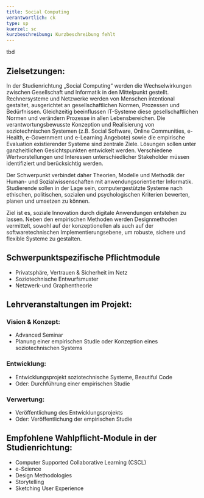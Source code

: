 ```yaml
---
title: Social Computing
verantwortlich: ck
type: sp
kuerzel: sc
kurzbeschreibung: Kurzbeschreibung fehlt
---
```


tbd

## Zielsetzungen:

In der Studienrichtung „Social Computing“ werden die Wechselwirkungen zwischen Gesellschaft und Informatik in den Mittelpunkt gestellt. Rechnersysteme und Netzwerke werden von Menschen intentional gestaltet, ausgerichtet an gesellschaftlichen Normen, Prozessen und Bedürfnissen. Gleichzeitig beeinflussen IT-Systeme diese gesellschaftlichen Normen und verändern Prozesse in allen Lebensbereichen. Die verantwortungsbewusste Konzeption und Realisierung von soziotechnischen Systemen (z.B. Social Software, Online Communities, e-Health, e-Government und e-Learning Angebote) sowie die empirische Evaluation existierender Systeme sind zentrale Ziele. Lösungen sollen unter ganzheitlichen Gesichtspunkten entwickelt werden. Verschiedene Wertvorstellungen und Interessen unterschiedlicher Stakeholder müssen identifiziert und berücksichtig werden. 

Der Schwerpunkt verbindet daher Theorien, Modelle und Methodik der Human- und Sozialwissenschaften mit anwendungsorientierter Informatik. Studierende sollen in der Lage sein, computergestützte Systeme nach ethischen, politischen, sozialen und psychologischen Kriterien bewerten, planen und umsetzen zu können. 

Ziel ist es, soziale Innovation durch digitale Anwendungen entstehen zu lassen. Neben den empirischen Methoden werden Designmethoden vermittelt, sowohl auf der konzeptionellen als auch auf der softwaretechnischen Implementierungsebene, um robuste, sichere und flexible Systeme zu gestalten. 



## Schwerpunktspezifische Pflichtmodule
<!-- MW: 3 Module mit je 6 cp -->
* Privatsphäre, Vertrauen & Sicherheit im Netz
* Soziotechnische Entwurfsmuster
* Netzwerk-und Graphentheorie


## Lehrveranstaltungen im Projekt:

### Vision & Konzept:
- Advanced Seminar
- Planung einer empirischen Studie oder Konzeption eines soziotechnischen Systems

### Entwicklung:
- Entwicklungsprojekt soziotechnische Systeme, Beautiful Code 
- Oder: Durchführung einer empirischen Studie

### Verwertung:
- Veröffentlichung des Entwicklungsprojekts
- Oder: Veröffentlichung der empirischen Studie

## Empfohlene Wahlpflicht-Module in der Studienrichtung:
- Computer Supported Collaborative Learning (CSCL)
- e-Science
- Design Methodologies
- Storytelling
- Sketching User Experience


